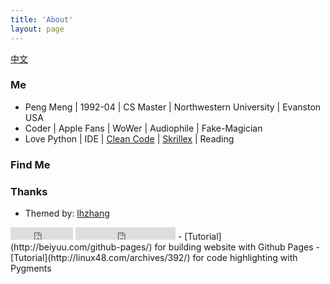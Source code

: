 ```yaml
---
title: 'About'
layout: page
---
```

[中文](about.html)

### Me

 - Peng Meng | 1992-04 | CS Master | Northwestern University | Evanston USA
 - Coder | Apple Fans | WoWer | Audiophile | Fake-Magician
 - Love Python | IDE | [Clean Code](http://book.douban.com/subject/4199741/) | [Skrillex](http://www.skrillex.com) | Reading

### Find Me

<a title="Github" href="https://github.com/pengmeng"><i class="fa fa-github fa-2x"></i></a>
<a title="Weibo" href="http://www.weibo.com/u/1933985654"><i class="fa fa-weibo fa-2x"></i></a>
<a title="Linkedin" href="https://cn.linkedin.com/in/pengmeng"><i class="fa fa-linkedin fa-2x"></i></a>
<a title="Email" href="mailto:mengp3157@gmail.com"><i class="fa fa-envelope-o fa-2x"></i></a>

### Thanks 

 - Themed by: [lhzhang](http://lhzhang.com)  
<iframe src="https://ghbtns.com/github-btn.html?user=waynezhang&repo=blog&type=star&count=true" frameborder="0" scrolling="0" width="100px" height="20px"></iframe>
<iframe src="https://ghbtns.com/github-btn.html?user=waynezhang&repo=blog&type=fork&count=true" frameborder="0" scrolling="0" width="160px" height="20px"></iframe>
 - [Tutorial](http://beiyuu.com/github-pages/) for building website with Github Pages
 - [Tutorial](http://linux48.com/archives/392/) for code highlighting with Pygments
